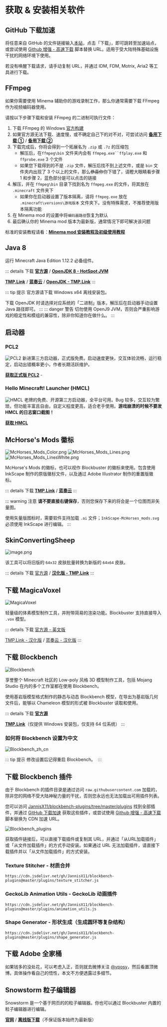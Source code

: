 # 获取 & 安装相关软件

## GitHub 下载加速

将任意来自 GitHub 的文件链接输入[本站](https://ghproxy.com/)，点击「下载」，即可跳转至加速站点，或尝试使用 [Github 增强 - 高速下载](https://greasyfork.org/zh-CN/scripts/412245-github-%E5%A2%9E%E5%BC%BA-%E9%AB%98%E9%80%9F%E4%B8%8B%E8%BD%BD) 脚本替换 URL。适用于受大陆特殊基础设施干扰的网络环境下使用。


若没有唤醒下载请求，请手动复制 URL，并通过 IDM, FDM, Motrix, Aria2 等工具进行下载。
​

## FFmpeg

如果你需要使用 Minema 辅助你的游戏录制工作，那么你通常需要下载 FFmpeg 作为视频编码器使用。


请按以下步骤下载和安装 FFmpeg 的二进制可执行文件：

1. 下载 FFmpeg 的 Windows [官方构建](https://www.gyan.dev/ffmpeg/builds/ffmpeg-release-full.7z)
2. 如果官方源无法下载、速度慢，或不确定自己下的对不对，可尝试访问 [**备用下载 ①**](http://tmp.link/f/6168c6ecb6acc) / [**备用下载 ②**](https://wwi.lanzoui.com/i1osIpj1mpc)
3. 下载完成后，你将会得到一个拓展名为 `.zip` 或 `.7z` 的压缩包
   * 解压后，在`ffmpeg\bin` 文件夹内会有 `ffmpeg.exe``ffplay.exe` 和 `ffprobe.exe` 3 个文件
   * 如果您下载得到的不是 `.zip` 文件，解压后找不到上述文件，或是 `bin` 文件夹内出现了 3 个以上的文件，那么~~恭喜你~~你下错了，请瞪大眼睛看步骤 1 和步骤 2，蓝色部分是可以点击的链接
4. 解压，并在 `ffmpeg\bin` 目录下找到名为 `ffmpeg.exe` 的文件，将其放在 `.minecraft` 文件夹下
   * 如果你在启动器设置了版本隔离，请将 `ffmpeg.exe` 放在 `.minecraft\versions\游戏版本` 文件夹下。没有特殊需求，不推荐使用版本隔离功能
5. 在 Minema mod 的设置中将`编码器路径`恢复为默认
6. 最后确认你的 Minema mod 版本为最新版，通常情况下即可解决该问题



标准的安装教程请看：[**Minema mod 安装教程及初级使用教程**](https://www.bilibili.com/video/av45214103)
**​**

## Java 8 

运行 Minecraft Java Edition 1.12.2 必备组件。

::: details 下载
[**官方源**](https://java.com/en/download/manual.jsp) / [**OpenJDK 8 - HotSpot JVM**](https://adoptopenjdk.net/archive.html?variant=openjdk8&jvmVariant=hotspot)

[**TMP.Link**](http://tmp.link/f/6168c70b82c52) / [**蓝奏云**](https://wwi.lanzoui.com/icH0Ph4ilza) / 
[**OpenJDK - TMP.Link**](http://tmp.link/f/61c3f985950c8)
:::

::: tip 提示
官方源请下载 Windows x64 离线安装包。

下载 OpenJDK 时请选择对应系统的「二进制」版本，解压后在启动器手动设置 Java 路径即可。
:::
::: danger 警告
切勿使用 OpenJ9 JVM，否则会严重影响游戏的稳定性和模组的兼容性，除非你知道你在做什么。
:::


## 启动器

### PCL2
![PCL2](/img/download/pcl2.png)
新进第三方启动器，正式版免费。启动速度更快，交互体验流畅，运行稳定，启动出错概率更小，作者长期活跃维护。

[**获取正式版 PCL2**](https://afdian.net/p/0164034c016c11ebafcb52540025c377) - <Badge type="tip" text="官方源" vertical="middle" />

### Hello Minecraft! Launcher (HMCL)

![HMCL](/img/download/hmcl.png)
老牌的免费、开源第三方启动器，全平台可用。Bug 较多，交互较为繁琐，但功能丰富且自由，自定义程度更高，适合老手使用。**游戏崩溃的时候不要发 HMCL 的日志窗口截图！**

[**获取 HMCL**](https://hmcl.huangyuhui.net/) <Badge type="tip" text="官方源" vertical="middle" />

## McHorse's Mods 徽标

![McHorses_Mods_Color.png](/img/download/McHorses_Mods_Color.png) ![McHorses_Mods_Lines.png](/img/download/McHorses_Mods_Lines.png) ![McHorses_Mods_LinesWhite.png](/img/download/McHorses_Mods_LinesWhite.png)

McHorse's Mods 的徽标，也可以视作 Blockbuster 的徽标来使用。包含使用 InkScape 制作的原版徽标文件，以及通过 Adobe Illustrator 制作的重置版徽标。

::: details 下载
[**TMP.Link**](http://tmp.link/room/610df1cd8ff11) / [**蓝奏云**](https://wwi.lanzoui.com/iclCrsdhh7c)
:::

::: warning 注意
**请不要直接右键保存**，否则您保存下来的将会是一个位图而非矢量图。

使用矢量版图标时，需要软件支持加载 `.ai` 文件；`InkScape-McHorses_mods.svg` 必须使用 InkScape 进行编辑。
:::

## SkinConvertingSheep

![image.png](/img/download/SkinConvertingSheep.png)

该工具可以将旧版的 `64x32` 皮肤批量转换为新版的 `64x64` 皮肤。

::: details 下载
[官方源](https://www.minecraftforum.net/forums/mapping-and-modding-java-edition/minecraft-tools/1265755) / [**汉化版 - TMP.Link**](http://tmp.link/f/6168c7e7c7b40)
:::


## 下载 MagicaVoxel
![MagicaVoxel](/img/download/MagicaVoxel.png)

轻量级的体素模型制作工具，并附带简易的渲染功能。Blockbuster 支持直接导入 `.vox` 模型。

::: details 下载
[官方源 - 英文版](https://ephtracy.github.io/) <Badge type="tip" text="0.99.6.4" vertical="middle" /> <Badge type="warning" text="0.99.7.0 beta" vertical="middle" />

[TMP.Link - 汉化版](http://tmp.link/f/6168c83207856) / [蓝奏云 - 汉化版](https://wwi.lanzoui.com/iXPhosaa2hc) <Badge type="tip" text="0.99.6.3 - 仅提供 Windows 64bit" vertical="middle" />
:::


## 下载 Blockbench

![Blockbench](/img/download/Blockbench.png)

享誉整个 Minecraft 社区的 Low-poly 风格 3D 模型制作工具，包括 Mojang Studio 在内的多个工作室都在使用 Blockbench。

使用基岩版模型格式制作的静态与动态 Blockbench 模型，在导出为基岩版几何文件后，能够以 Chameleon 模型的形式被 Blockbuster 读取和使用。

::: details 下载
[**官方源**](https://blockbench.net/downloads/) <Badge type="danger" text="中国大陆被屏蔽" vertical="middle" />

[**TMP.Link**](http://tmp.link/f/620a53c7a7484)（仅提供 Windows 安装包，仅支持 64 位系统）<Badge type="tip" text="4.1.5" vertical="middle" />
:::

### 如何将 Blockbench 设置为中文

![Blockbench_zh_cn](/img/download/Blockbench_Language.gif)

::: tip 提示
修改设置后记得重启 Blockbench。
​
:::

## 下载 Blockbench 插件

由于 Blockbench 的插件目录是通过访问 `raw.githubusercontent.com` 加载的，除非您的网络不受大陆神秘力量的干扰，否则您永远也无法加载出可用插件列表。


您可以访问 [JannisX11/blockbench-plugins/tree/master/plugins](https://github.com/JannisX11/blockbench-plugins/tree/master/plugins) 找到全部插件，并通过 [GitHub 下载加速](#y2BXA) 获取这些插件，或尝试使用 [Github 增强 - 高速下载](https://greasyfork.org/zh-CN/scripts/412245-github-%E5%A2%9E%E5%BC%BA-%E9%AB%98%E9%80%9F%E4%B8%8B%E8%BD%BD) 脚本替换为 CDN 加速 URL。

![Blockbench_plugins](/img/download/Blockbench-plugins.png)

获取插件链接后，可以直接下载插件或复制其 URL，并通过「从URL加载插件」或「从文件加载插件」的方式手动安装。如果通过 URL 无法加载插件，请直接下载插件并以「从文件加载插件」的方式安装。

### Texture Stitcher - 材质合并

```:no-line-numbers
https://cdn.jsdelivr.net/gh/JannisX11/blockbench-plugins@master/plugins/texture_stitcher.js
```

### GeckoLib Animation Utils - GeckoLib 动画插件

```:no-line-numbers
https://cdn.jsdelivr.net/gh/JannisX11/blockbench-plugins@master/plugins/animation_utils.js
```

### Shape Generator - 形状生成（生成圆环等复杂结构）

```:no-line-numbers
https://cdn.jsdelivr.net/gh/JannisX11/blockbench-plugins@master/plugins/shape_generator.js
```



## 下载 Adobe 全家桶

如果钱多的没处花，可以考虑入正，否则就去微博关注 [@vposy](https://weibo.com/vposy)，然后看置顶微博。具体操作看自己的悟性，本文不方便透露过多细节。
​

## Snowstorm 粒子编辑器

Snowstorm 是一个基于网页的的粒子编辑器。你也可以通过 Blockbuster 内置的粒子编辑器进行编辑。

[**官网**](https://jannisx11.github.io/snowstorm/) / [**离线版下载**](https://www.lanzoui.com/iNOTpi5pita)（不保证版本始终为最新版）